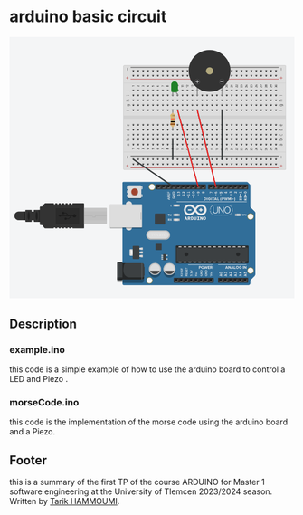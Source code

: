# arduino basic circuit

![minion][internal-source]

[internal-source]: TP1.png 'Circuit View'

## Description

### example.ino
this code is a simple example of how to use the arduino board to control a LED and Piezo .

### morseCode.ino
this code is the implementation of the morse code using the arduino board and a Piezo.

## Footer
this is a summary of the first TP of the course ARDUINO for Master 1 software engineering at the University of Tlemcen 2023/2024 season. Written by [Tarik HAMMOUMI](https://github.com/ItsTarikBTW).




